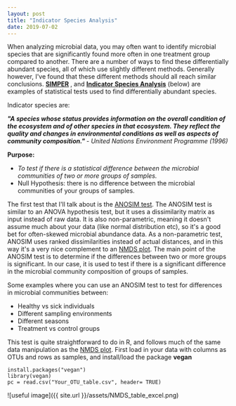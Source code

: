 ```yaml
---
layout: post
title: "Indicator Species Analysis"
date: 2019-07-02
---
```


When analyzing microbial data, you may often want to identify microbial species that are significantly found more often in one treatment group compared to another.  There are a number of ways to find these differentially abundant species, all of which use slightly different methods. Generally however, I've found that these different methods should all reach similar conclusions. <b>[SIMPER](https://www.rdocumentation.org/packages/vegan/versions/2.4-2/topics/simper) </b>, and <b>[Indicator Species Analysis](https://cran.r-project.org/web/packages/indicspecies/vignettes/indicspeciesTutorial.pdf)</b> (below) are examples of statistical tests used to find differentially abundant species.     


Indicator species are:

<b> <i>"A species whose status provides information on the overall condition of the ecosystem and of other species in that ecosystem. They reflect the quality and changes in environmental conditions as well as aspects of community composition." </i></b> <i>  - United Nations Environment Programme (1996)</i> 



<b>Purpose: </b>
  <ul>
    <li><i>To test if there is a statistical difference between the microbial communities of two or more groups of samples. </i></li>
    <li>Null Hypothesis: there is no difference between the microbial communities of your groups of samples. </li>
  </ul>
 

The first test that I'll talk about is the [ANOSIM test](https://sites.google.com/site/mb3gustame/hypothesis-tests/anosim). The ANOSIM test is similar to an ANOVA hypothesis test, but it uses a dissimilarity matrix as input instead of raw data. It is also non-parametric, meaning it doesn't assume much about your data (like normal distribution etc), so it's a good bet for often-skewed microbial abundance data. As a non-parametric test, ANOSIM uses ranked dissimilarities instead of actual distances, and in this way it's a very nice complement to an [NMDS plot](https://jkzorz.github.io/2019/06/06/NMDS.html). The main point of the ANOSIM test is to determine if the differences between two or more groups is significant. In our case, it is used to test if there is a significant difference in the microbial community composition of groups of samples. 

Some examples where you can use an ANOSIM test to test for differences in microbial communities between: 
<ul> 
  <li>Healthy vs sick individuals </li>
  <li>Different sampling environments</li>
  <li>Different seasons</li>
  <li>Treatment vs control groups </li>
  </ul>
  
  
This test is quite straightforward to do in R, and follows much of the same data manipulation as the [NMDS plot](https://jkzorz.github.io/2019/06/06/NMDS.html). First load in your data with columns as OTUs and rows as samples, and install/load the package <b>vegan</b> 

```
install.packages("vegan")
library(vegan)
pc = read.csv("Your_OTU_table.csv", header= TRUE)
```

![useful image]({{ site.url }}/assets/NMDS_table_excel.png)
